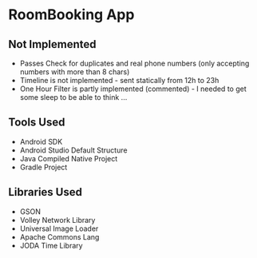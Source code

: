 # RoomBooking App 

## Not Implemented

* Passes Check for duplicates and real phone numbers (only accepting numbers with more than 8 chars)
* Timeline is not implemented - sent statically from 12h to 23h
* One Hour Filter is partly implemented (commented) - I needed to get some sleep to be able to think ... 

## Tools Used

* Android SDK
* Android Studio Default Structure
* Java Compiled Native Project
* Gradle Project

## Libraries Used

* GSON
* Volley Network Library
* Universal Image Loader
* Apache Commons Lang
* JODA Time Library
